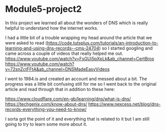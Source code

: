 # Module5-project2

In this project we learned all about the wonders of DNS which is really helpful to understand how the internet works. 

I had a little bit of a trouble wrapping my head around the article that we were asked to read (https://code.tutsplus.com/tutorials/an-introduction-to-learning-and-using-dns-records--cms-24704) so I started googling and came across a couple of videos that really helped me out. 
https://www.youtube.com/watch?v=FsGUi5pXpLk&ab_channel=CertBros
https://www.youtube.com/watch?v=72snZctFFtA&ab_channel=DNSMadeEasyVideos

I went to 1984.is and created an account and messed about a bit. The progress was a little bit confusing still for me so I went back to the original article and read through that in addition to these here:

https://www.cloudflare.com/en-gb/learning/dns/what-is-dns/
https://techgenix.com/know-about-dns/
https://www.nexcess.net/blog/dns-records-everything-you-need-to-know/

I sorta got the point of it and everything that is related to it but I am still going to try to learn some more about it. 
